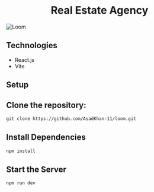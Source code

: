 # <h1 align="center">Real Estate Agency </h1>

![Loom](https://github.com/AsadKhan-11/loom/assets/Landing.png)

## Technologies

- React.js
- Vite

## Setup

## Clone the repository:

```html
git clone https://github.com/AsadKhan-11/loom.git
```

## Install Dependencies

```html
npm install
```

## Start the Server

```html
npm run dev
```

